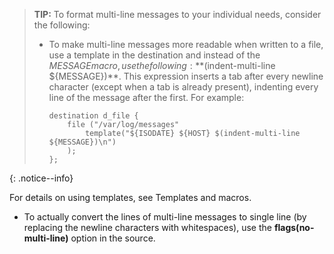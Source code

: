 >**TIP:** To format multi-line messages to your individual needs, consider
>the following:
>  
>- To make multi-line messages more readable when written to a file,
>    use a template in the destination and instead of the ${MESSAGE}
>    macro, use the following: **$(indent-multi-line ${MESSAGE})**.
>    This expression inserts a tab after every newline character (except
>    when a tab is already present), indenting every line of the message
>    after the first. For example:
>
>    ```config
>    destination d_file {
>        file ("/var/log/messages"
>            template("${ISODATE} ${HOST} $(indent-multi-line ${MESSAGE})\n")
>        );
>    };
>    ```
>  
{: .notice--info}

For details on using templates, see Templates and macros.

- To actually convert the lines of multi-line messages to single line
    (by replacing the newline characters with whitespaces), use the
    **flags(no-multi-line)** option in the source.
